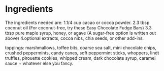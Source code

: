 # Ingredients 
The ingredients needed are:
1.1/4 cup cacao or cocoa powder.
2.3 tbsp coconut oil (For coconut-free, try these Easy Chocolate Fudge Bars)
3.3 tbsp pure maple syrup, honey, or agave (A sugar-free option is written out above)
4.optional extracts, cocoa nibs, chia seeds, or other add-ins.

toppings: marshmallows, toffee bits, coarse sea salt, mini chocolate chips, crushed peppermints, candy canes, soft peppermint sticks, whoppers, lindt truffles, pirouette cookies, whipped cream, dark chocolate syrup, caramel sauce + whatever else you fancy.